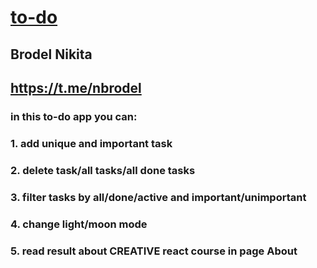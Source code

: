 # [to-do](https://nbrodel.github.io/)

## Brodel Nikita
## https://t.me/nbrodel

### in this to-do app you can:
### 1. add unique and important task
### 2. delete task/all tasks/all done tasks
### 3. filter tasks by all/done/active and important/unimportant
### 4. change light/moon mode
### 5. read result about CREATIVE react course in page About
